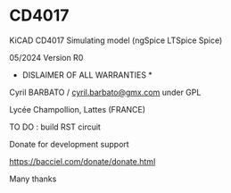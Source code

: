 # CD4017

KiCAD CD4017 Simulating model  (ngSpice LTSpice Spice)

05/2024 Version R0

* DISLAIMER OF ALL WARRANTIES *

Cyril BARBATO / cyril.barbato@gmx.com under GPL

Lycée Champollion, Lattes (FRANCE)

TO DO : build RST circuit

Donate for development support

https://bacciel.com/donate/donate.html

Many thanks

